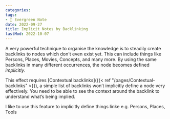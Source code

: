 ```yaml
---
categories:
tags:
- 🌳 Evergreen Note
date: 2022-09-27
title: Implicit Notes by Backlinking
lastMod: 2022-10-07
---
```

A very powerful technique to organise the knowledge is to steadily create backlinks to nodes which don't even exist yet. This can include things like Persons, Places, Movies, Concepts, and many more.
By using the same backlinks in many different occurrences, the node becomes defined _implicitly_.

This effect requires [Contextual backlinks]({{< ref "/pages/Contextual-backlinks" >}}), a simple list of backlinks won’t implicitly define a node very effectively. You need to be able to see the context around the backlink to understand what’s being implied.

I like to use this feature to implicitly define things linke e.g. Persons, Places, Tools
